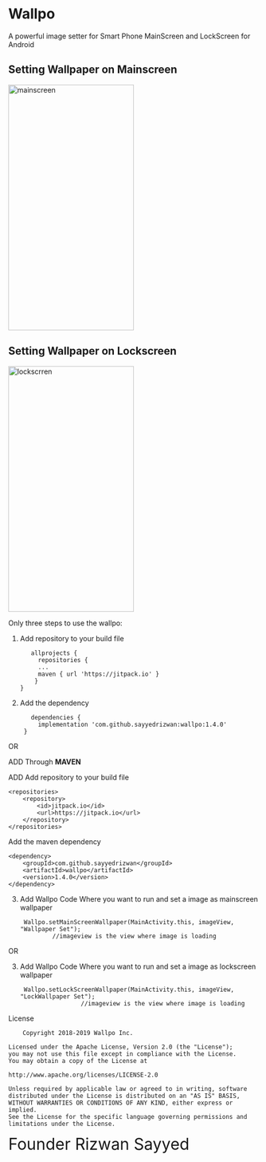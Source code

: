 # Wallpo
A powerful image setter for Smart Phone MainScreen and LockScreen for Android


<h2>Setting Wallpaper on Mainscreen </h3>
<img src="Example/mainscreen.gif" alt="mainscreen" height="492" width="252"/>
   

<h2>Setting Wallpaper on Lockscreen </h3>
<img src="Example/lockscreen.gif" alt="lockscrren" height="492" width="252"/>

Only three steps to use the wallpo:

1. Add repository to your build file 
         
          allprojects {
      		repositories {
		   	...
	   		maven { url 'https://jitpack.io' }
		   }
	   }
      
      
2. Add the dependency
      
          dependencies {
	        implementation 'com.github.sayyedrizwan:wallpo:1.4.0'
      	}


OR 

ADD Through <b> MAVEN </b>

ADD  Add repository to your build file


	<repositories>
		<repository>
		    <id>jitpack.io</id>
		    <url>https://jitpack.io</url>
		</repository>
	</repositories>
	
	
Add the maven dependency


	<dependency>
	    <groupId>com.github.sayyedrizwan</groupId>
	    <artifactId>wallpo</artifactId>
	    <version>1.4.0</version>
	</dependency>


3. Add Wallpo Code Where you want to run and set a image as mainscreen wallpaper



		Wallpo.setMainScreenWallpaper(MainActivity.this, imageView, "Wallpaper Set");
				//imageview is the view where image is loading
		

OR


3. Add Wallpo Code Where you want to run and set a image as lockscreen wallpaper

		Wallpo.setLockScreenWallpaper(MainActivity.this, imageView, "LockWallpaper Set"); 
						//imageview is the view where image is loading
		
		
		
		



License


		Copyright 2018-2019 Wallpo Inc.

	Licensed under the Apache License, Version 2.0 (the "License");
	you may not use this file except in compliance with the License.
	You may obtain a copy of the License at

   	http://www.apache.org/licenses/LICENSE-2.0

	Unless required by applicable law or agreed to in writing, software
	distributed under the License is distributed on an "AS IS" BASIS,
	WITHOUT WARRANTIES OR CONDITIONS OF ANY KIND, either express or implied.
	See the License for the specific language governing permissions and
	limitations under the License.
	
	
	
	
	
	
	
	
<p> <font size="6"> Founder Rizwan Sayyed </font> </p>
